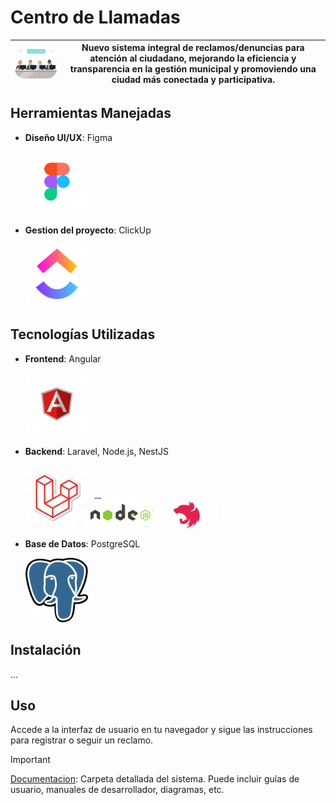 # Centro de Llamadas
| <img src="./assets/images/logo-centro de llamadas.jpg" alt="Logo" width="300" style="border-radius: 15px;"/> | **Nuevo sistema integral de reclamos/denuncias para atención al ciudadano, mejorando la eficiencia y transparencia en la gestión municipal y promoviendo una ciudad más conectada y participativa.** |
|------------------------------------------------|---------------------------------------------------------------------------------------------------------------------------------------------------------------------------------------------------------------------------|

## Herramientas Manejadas
- **Diseño UI/UX**: Figma

    <img src="./assets/images/figma.png" alt="Avatar" width="100" style="border-radius: 15px;"/>

- **Gestion del proyecto**: ClickUp

    <img src="./assets/images/clickup.jpeg" alt="Avatar" width="100" style="border-radius: 15px;"/>

## Tecnologías Utilizadas
- **Frontend**: Angular
    
    <img src="./assets/images/angular.png" alt="Avatar" width="100" style="border-radius: 15px;"/>

- **Backend**: Laravel, Node.js, NestJS

    <img src="./assets/images/laravel.jpg" alt="Avatar" width="100" style="border-radius: 15px;"/> <img src="./assets/images/nodejs.jpg" alt="Avatar" width="100" style="border-radius: 15px;"/> <img src="./assets/images/nestjs.png" alt="Avatar" width="100" style="border-radius: 15px;"/>

- **Base de Datos**: PostgreSQL

    <img src="./assets/images/postgresql.png" alt="Avatar" width="100" style="border-radius: 15px;"/>

## Instalación
...

## Uso
Accede a la interfaz de usuario en tu navegador y sigue las instrucciones para registrar o seguir un reclamo.

> [!IMPORTANT]
> [Documentacion](docs/README.md): Carpeta detallada del sistema. Puede incluir guías de usuario, manuales de desarrollador, diagramas, etc.
